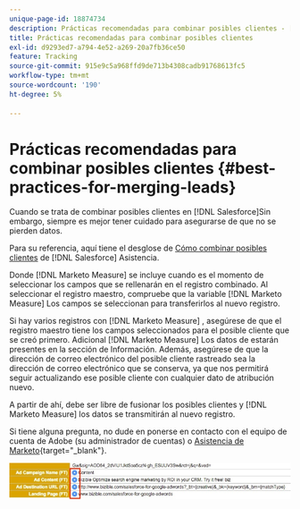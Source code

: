 ```yaml
---
unique-page-id: 18874734
description: Prácticas recomendadas para combinar posibles clientes - [!DNL Marketo Measure]
title: Prácticas recomendadas para combinar posibles clientes
exl-id: d9293ed7-a794-4e52-a269-20a7fb36ce50
feature: Tracking
source-git-commit: 915e9c5a968ffd9de713b4308cadb91768613fc5
workflow-type: tm+mt
source-wordcount: '190'
ht-degree: 5%

---
```


# Prácticas recomendadas para combinar posibles clientes {#best-practices-for-merging-leads}

Cuando se trata de combinar posibles clientes en [!DNL Salesforce]Sin embargo, siempre es mejor tener cuidado para asegurarse de que no se pierden datos.

Para su referencia, aquí tiene el desglose de [Cómo combinar posibles clientes](https://help.salesforce.com/HTViewHelpDoc?id=leads_merge.htm&amp;language=en_US) de [!DNL Salesforce] Asistencia.

Donde [!DNL Marketo Measure] se incluye cuando es el momento de seleccionar los campos que se rellenarán en el registro combinado. Al seleccionar el registro maestro, compruebe que la variable [!DNL Marketo Measure] Los campos se seleccionan para transferirlos al nuevo registro.

Si hay varios registros con [!DNL Marketo Measure] , asegúrese de que el registro maestro tiene los campos seleccionados para el posible cliente que se creó primero. Adicional [!DNL Marketo Measure] Los datos de estarán presentes en la sección de Información. Además, asegúrese de que la dirección de correo electrónico del posible cliente rastreado sea la dirección de correo electrónico que se conserva, ya que nos permitirá seguir actualizando ese posible cliente con cualquier dato de atribución nuevo.

A partir de ahí, debe ser libre de fusionar los posibles clientes y [!DNL Marketo Measure] los datos se transmitirán al nuevo registro.

Si tiene alguna pregunta, no dude en ponerse en contacto con el equipo de cuenta de Adobe (su administrador de cuentas) o [Asistencia de Marketo](https://nation.marketo.com/t5/support/ct-p/Support){target="_blank"}.

![](assets/1.jpg)
